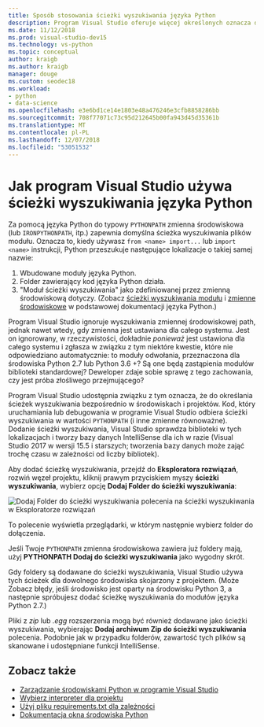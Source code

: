 ```yaml
---
title: Sposób stosowania ścieżki wyszukiwania języka Python
description: Program Visual Studio oferuje więcej określonych oznacza do określania ścieżek wyszukiwania dla środowisk i projektów, aby unikać używania zmiennych całego systemu.
ms.date: 11/12/2018
ms.prod: visual-studio-dev15
ms.technology: vs-python
ms.topic: conceptual
author: kraigb
ms.author: kraigb
manager: douge
ms.custom: seodec18
ms.workload:
- python
- data-science
ms.openlocfilehash: e3e6bd1ce14e1803e48a476246e3cfb8858286bb
ms.sourcegitcommit: 708f77071c73c95d212645b00fa943d45d35361b
ms.translationtype: MT
ms.contentlocale: pl-PL
ms.lasthandoff: 12/07/2018
ms.locfileid: "53051532"
---
```

# <a name="how-visual-studio-uses-python-search-paths"></a>Jak program Visual Studio używa ścieżki wyszukiwania języka Python

Za pomocą języka Python do typowy `PYTHONPATH` zmienna środowiskowa (lub `IRONPYTHONPATH`, itp.) zapewnia domyślna ścieżka wyszukiwania plików modułu. Oznacza to, kiedy używasz `from <name> import...` lub `import <name>` instrukcji, Python przeszukuje następujące lokalizacje o takiej samej nazwie:

1. Wbudowane moduły języka Python.
1. Folder zawierający kod języka Python działa.
1. "Moduł ścieżki wyszukiwania" jako zdefiniowanej przez zmienną środowiskową dotyczy. (Zobacz [ścieżki wyszukiwania modułu](https://docs.python.org/2/tutorial/modules.html#the-module-search-path) i [zmienne środowiskowe](https://docs.python.org/2/using/cmdline.html#envvar-PYTHONPATH) w podstawowej dokumentacji języka Python.)

Program Visual Studio ignoruje wyszukiwania zmiennej środowiskowej path, jednak nawet wtedy, gdy zmienna jest ustawiana dla całego systemu. Jest on ignorowany, w rzeczywistości, dokładnie *ponieważ* jest ustawiona dla całego systemu i zgłasza w związku z tym niektóre kwestie, które nie odpowiedziano automatycznie: to moduły odwołania, przeznaczona dla środowiska Python 2.7 lub Python 3.6 +? Są one będą zastąpienia modułów biblioteki standardowej? Deweloper zdaje sobie sprawę z tego zachowania, czy jest próba złośliwego przejmującego?

Program Visual Studio udostępnia związku z tym oznacza, że do określania ścieżek wyszukiwania bezpośrednio w środowiskach i projektów. Kod, który uruchamiania lub debugowania w programie Visual Studio odbiera ścieżki wyszukiwania w wartości `PYTHONPATH` (i inne zmienne równoważne). Dodanie ścieżki wyszukiwania, Visual Studio sprawdza biblioteki w tych lokalizacjach i tworzy bazy danych IntelliSense dla ich w razie (Visual Studio 2017 w wersji 15.5 i starszych; tworzenia bazy danych może zająć trochę czasu w zależności od liczby bibliotek).

Aby dodać ścieżkę wyszukiwania, przejdź do **Eksploratora rozwiązań**, rozwiń węzeł projektu, kliknij prawym przyciskiem myszy **ścieżki wyszukiwania**, wybierz opcję **Dodaj Folder do ścieżki wyszukiwania**:

![Dodaj Folder do ścieżki wyszukiwania polecenia na ścieżki wyszukiwania w Eksploratorze rozwiązań](media/search-paths-command.png)

To polecenie wyświetla przeglądarki, w którym następnie wybierz folder do dołączenia.

Jeśli Twoje `PYTHONPATH` zmienna środowiskowa zawiera już foldery mają, użyj **PYTHONPATH Dodaj do ścieżki wyszukiwania** jako wygodny skrót.

Gdy foldery są dodawane do ścieżki wyszukiwania, Visual Studio używa tych ścieżek dla dowolnego środowiska skojarzony z projektem. (Może Zobacz błędy, jeśli środowisko jest oparty na środowisku Python 3, a następnie spróbujesz dodać ścieżkę wyszukiwania do modułów języka Python 2.7.)

Pliki z *zip* lub *.egg* rozszerzenia mogą być również dodawane jako ścieżki wyszukiwania, wybierając **Dodaj archiwum Zip do ścieżki wyszukiwania** polecenia. Podobnie jak w przypadku folderów, zawartość tych plików są skanowane i udostępniane funkcji IntelliSense.

## <a name="see-also"></a>Zobacz także

- [Zarządzanie środowiskami Python w programie Visual Studio](managing-python-environments-in-visual-studio.md)
- [Wybierz interpreter dla projektu](selecting-a-python-environment-for-a-project.md)
- [Użyj pliku requirements.txt dla zależności](managing-required-packages-with-requirements-txt.md)
- [Dokumentacja okna środowiska Python](python-environments-window-tab-reference.md)
